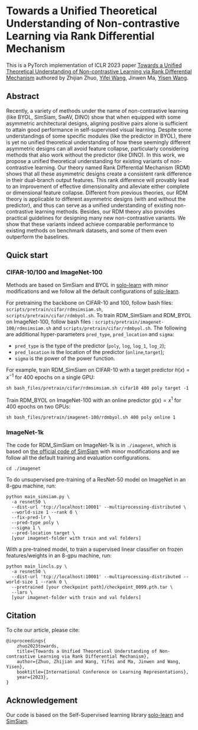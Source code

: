 
# Towards a Unified Theoretical Understanding of Non-contrastive Learning via Rank Differential Mechanism

This is a PyTorch implementation of ICLR 2023 paper [Towards a Unified Theoretical Understanding of Non-contrastive Learning via Rank Differential Mechanism](https://openreview.net/forum?id=cIbjyd2Vcy) authored by Zhijian Zhuo, [Yifei Wang](yifeiwang77.com), Jinwen Ma, [Yisen Wang](https://yisenwang.github.io/).

## Abstract

Recently, a variety of methods under the name of non-contrastive learning (like BYOL, SimSiam, SwAV, DINO) show that when equipped with some asymmetric architectural designs, aligning positive pairs alone is sufficient to attain good performance in self-supervised visual learning. Despite some understandings of some specific modules (like the predictor in BYOL), there is yet no unified theoretical understanding of how these seemingly different asymmetric designs can all avoid feature collapse, particularly considering  methods that also work without the predictor (like DINO). In this work, we propose a unified theoretical understanding for existing variants of non-contrastive learning. Our theory named Rank Differential Mechanism (RDM) shows that all these asymmetric designs create a consistent rank difference in their dual-branch output features. This rank difference will provably lead to an improvement of effective dimensionality and alleviate either complete or dimensional feature collapse. Different from previous theories, our RDM theory is applicable to different asymmetric designs (with and without the predictor), and thus can serve as a unified understanding of existing non-contrastive learning methods. Besides, our RDM theory also provides practical guidelines for designing many new non-contrastive variants. We show that these variants indeed achieve comparable performance to existing methods on benchmark datasets, and some of them even outperform the baselines.

## Quick start

### CIFAR-10/100 and ImageNet-100
Methods are based on SimSiam and BYOL in [solo-learn](https://github.com/vturrisi/solo-learn) with minor modifications and we follow all the default configurations of [solo-learn](https://github.com/vturrisi/solo-learn). 

For pretraining the backbone on CIFAR-10 and 100, follow bash files: `scripts/pretrain/cifar/rdmsimsiam.sh`, `scripts/pretrain/cifar/rdmbyol.sh`.  To train RDM_SimSiam and RDM_BYOL on ImageNet-100, follow bash files : `scripts/pretrain/imagenet-100/rdmsimsiam.sh` and `scripts/pretrain/cifar/rdmbyol.sh`.  The following are additional hyper-parameters `pred_type`, `pred_location` and `sigma`: 

- `pred_type` is the type of the predictor (`poly`, `log`, `log_1`, `log_2`); 
- `pred_location` is the location of the predictor (`online`,`target`); 
- `sigma` is the power of the power function.

For example, train RDM_SimSiam on CIFAR-10 with a target predictor $h(x)=x^{-1}$ for 400 epochs on a single GPU:
```
sh bash_files/pretrain/cifar/rdmsimsiam.sh cifar10 400 poly target -1
```

Train RDM_BYOL on ImageNet-100 with an online predictor $g(x)=x^{1}$ for 400 epochs on two GPUs:
```
sh bash_files/pretrain/imagenet-100/rdmbyol.sh 400 poly online 1
```



### ImageNet-1k

The code for RDM_SimSiam on ImageNet-1k is in `./imagenet`, which
is based on [the official code of SimSiam](https://github.com/facebookresearch/simsiam) with minor modifications and we follow all the default training and evaluation configurations. 

```
cd ./imagenet
```

To do unsupervised pre-training of a ResNet-50 model on ImageNet in an 8-gpu machine, run:


```
python main_simsiam.py \
  -a resnet50 \
  --dist-url 'tcp://localhost:10001' --multiprocessing-distributed \
  --world-size 1 --rank 0 \
  --fix-pred-lr \
  --pred-type poly \
  --sigma 1 \
  --pred-location target \
  [your imagenet-folder with train and val folders]

```

With a pre-trained model, to train a supervised linear classifier on frozen features/weights in an 8-gpu machine, run:
```
python main_lincls.py \
  -a resnet50 \
  --dist-url 'tcp://localhost:10001' --multiprocessing-distributed --world-size 1 --rank 0 \
  --pretrained [your checkpoint path]/checkpoint_0099.pth.tar \
  --lars \
  [your imagenet-folder with train and val folders]
```

## Citation
To cite our article, please cite:
```
@inproceedings{
    zhuo2023towards,
    title={Towards a Unified Theoretical Understanding of Non-contrastive Learning via Rank Differential Mechanism},
    author={Zhuo, Zhijian and Wang, Yifei and Ma, Jinwen and Wang, Yisen},
    booktitle={International Conference on Learning Representations},
    year={2023},
}
```

## Acknowledgement
Our code is based on the Self-Supervised learning library [solo-learn](https://github.com/vturrisi/solo-learn) and [SimSiam](https://github.com/facebookresearch/simsiam).
